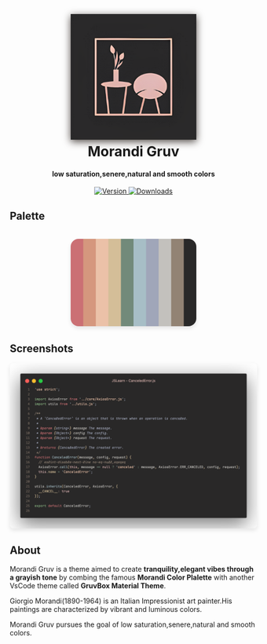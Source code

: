 <h1 align="center">
  <br>
  <img src="./images/icon.png" alt="Theme Icon" width="256" style="filter: drop-shadow(0 4px 8px #504945);">
  <br>
  Morandi Gruv
  <br>
</h1>

<h4 align="center">low saturation,senere,natural and smooth colors</h4>

<p align="center">
  <a href="https://github.com/ethanbao27/morandi-gruv/releases">
    <img src="https://img.shields.io/github/v/release/ethanbao27/morandi-gruv?style=flat&color=%23a9b665&label=VERSION&logo=github" alt="Version">
  </a>
  <a href="https://marketplace.visualstudio.com/items?itemName=BaoYuXiang.morandigruv">
    <img src="https://img.shields.io/visual-studio-marketplace/d/BaoYuXiang.morandigruv?style=flat&color=%237daea3&label=DOWNLOADS&logo=azurepipelines" alt="Downloads">
  </a>
</p>

## Palette

<br>
<div align="center">
  <img src="./images/plalette.png" alt="Color Palette" width="256" style="border-radius: 16px; box-shadow: 0 4px 8px rgba(0,0,0,0.1);">
</div>

## Screenshots

<div align="center">
  <img src="./images/preview.png" alt="Theme Preview" style="border-radius: 8px; box-shadow: 0 4px 8px rgba(0,0,0,0.1);">
</div>

## About

Morandi Gruv is a theme aimed to create **tranquility,elegant vibes through a grayish tone** by combing the famous **Morandi Color Plalette** with another VsCode theme called **GruvBox Material Theme**.

Giorgio Morandi(1890-1964) is an Italian Impressionist art painter.His paintings are characterized by vibrant and luminous colors.

Morandi Gruv pursues the goal of low saturation,senere,natural and smooth colors.
